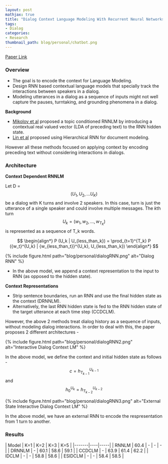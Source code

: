 ```yaml
---
layout: post
mathjax: true
title: "Dialog Context Language Modeling With Recurrent Neural Networks"
tags:
- Dialog
categories:
- Research
thumbnail_path: blog/personal/chatbot.png
---
```


[Paper Link](http://150.162.46.34:8080/icassp2017/pdfs/0005715.pdf)

### Overview

- The goal is to encode the context for Language Modeling.
- Design RNN based contextual language models that specially track the interactions between speakers in a dialog.
- Modeling utterances in a dialog as a sequence of inputs might not well capture the pauses, turntaking, and grounding phenomena in a dialog.

**Background**

- [Mikolov et al](https://www.microsoft.com/en-us/research/wp-content/uploads/2016/02/rnn_ctxt.pdf) proposed a topic conditioned RNNLM by introducing a contextual real valued vector (LDA of preceding text) to the RNN hidden state.
- [Lin et al](https://www.cs.cmu.edu/~ark/EMNLP-2015/proceedings/EMNLP/pdf/EMNLP106.pdf) proposed using Hierarchical RNN for document modeling.

However all these methods focused on applying context by encoding preceding text without considering interactions in dialogs.

### Architecture

**Context Dependent RNNLM**

Let D = $$ (U_1, U_2, ... U_K) $$ be a dialog with K turns and involve 2 speakers. In this case, turn is just the utterance of a single speaker and could involve multiple messages. The *k*th turn $$ U_k = (w_1, w_2, ..., w_{T_K}) $$ is represented as a sequence of T_k words.

$$
\begin{align*}
P (U_k | U_{less_than_k}) = \prod_{t=1}^{T_k} P ({w_t}^{U_k} | {w_{less_than_t}}^{U_k}, U_{less_than_k})
\end{align*}
$$


{% include figure.html path="blog/personal/dialogRNN.png" alt="Dialog RNN" %}

- In the above model, we append a context representation to the input to RNN (as opposed to the hidden state).

**Context Representations**

- Strip sentence boundaries, run an RNN and use the final hidden state as the context (DRNNLM). 
- Alternatively, the last RNN hidden state is fed to the RNN hidden state of the target utterance at each time step (CCDCLM).

However, the above 2 methods treat dialog history as a sequence of inputs, without modeling dialog interactions. In order to deal with this, the paper proposes 2 different architectures - 

{% include figure.html path="blog/personal/dialogRNN2.png" alt="Interactive Dialog Context LM" %}

In the above model, we define the context and initial hidden state as follows - $$ c = {h_{T_{k-1}}}^{U_{k-1}} $$ and $$ {h_0}^{U_k} = {h_{T_{k-2}}}^{U_{k-2}} $$

{% include figure.html path="blog/personal/dialogRNN3.png" alt="External State Interactive Dialog Context LM" %}

In the above model, we have an external RNN to encode the respresentation from 1 turn to another.

### Results

| Model | K=1 | K=2 | K=3 | K=5 |
|-------|----|-----|
| RNNLM | 60.4 | - | - | - |
| DRNNLM | - | 60.1 | 58.6 | 59.1 |
| CCDCLM | - | 63.9 | 61.4 | 62.2 |
| IDCLM | - | - | 58.8 | 58.6 | 
| ESIDCLM | - | - | 58.4 | 58.5 |